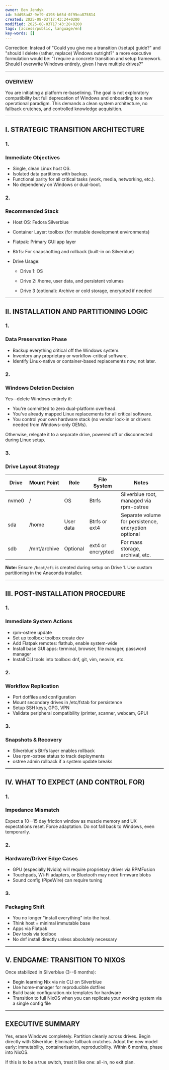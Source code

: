 ```yaml
---
owner: Ben Jendyk
id: 5dd98ad2-9ef9-4198-b65d-0f95ea875814
created: 2025-08-03T17:43:24+0200
modified: 2025-08-03T17:43:28+0200
tags: [access/public, language/en]
key-words: []
---
```


Correction: Instead of "Could you give me a transition (/setup) guide?" and "should I delete (rather, replace) Windows outright?" a more executive formulation would be: "I require a concrete transition and setup framework. Should I overwrite Windows entirely, given I have multiple drives?"

* * *

### OVERVIEW

  

You are initiating a platform re-baselining. The goal is not exploratory compatibility but full deprecation of Windows and onboarding to a new operational paradigm. This demands a clean system architecture, no fallback crutches, and controlled knowledge acquisition.

* * *

## I. STRATEGIC TRANSITION ARCHITECTURE

  

### 1.

### Immediate Objectives

- Single, clean Linux host OS.
- Isolated data partitions with backup.
- Functional parity for all critical tasks (work, media, networking, etc.).
- No dependency on Windows or dual-boot.

  

### 2.

### Recommended Stack

- Host OS: Fedora Silverblue
- Container Layer: toolbox (for mutable development environments)
- Flatpak: Primary GUI app layer
- Btrfs: For snapshotting and rollback (built-in on Silverblue)
- Drive Usage:

    - Drive 1: OS

    - Drive 2: /home, user data, and persistent volumes

    - Drive 3 (optional): Archive or cold storage, encrypted if needed
* * *

## II. INSTALLATION AND PARTITIONING LOGIC

  

### 1.

### Data Preservation Phase

- Backup everything critical off the Windows system.
- Inventory any proprietary or workflow-critical software.
- Identify Linux-native or container-based replacements now, not later.

  

### 2.

### Windows Deletion Decision

  

Yes--delete Windows entirely if:

- You're committed to zero dual-platform overhead.
- You've already mapped Linux replacements for all critical software.
- You control your own hardware stack (no vendor lock-in or drivers needed from Windows-only OEMs).

  

Otherwise, relegate it to a separate drive, powered off or disconnected during Linux setup.

  

### 3.

### Drive Layout Strategy

  

| Drive  | Mount Point   | Role       | File System        | Notes                                                      |
|--------|---------------|------------|---------------------|------------------------------------------------------------|
| nvme0  | /             | OS         | Btrfs               | Silverblue root, managed via rpm-ostree                    |
| sda    | /home         | User data  | Btrfs or ext4       | Separate volume for persistence, encryption optional       |
| sdb    | /mnt/archive  | Optional   | ext4 or encrypted   | For mass storage, archival, etc.                           |

**Note:** Ensure `/boot/efi` is created during setup on Drive 1. Use custom partitioning in the Anaconda installer.


* * *

## III. POST-INSTALLATION PROCEDURE

  

### 1.

### Immediate System Actions

- rpm-ostree update
- Set up toolbox: toolbox create dev
- Add Flatpak remotes: flathub, enable system-wide
- Install base GUI apps: terminal, browser, file manager, password manager
- Install CLI tools into toolbox: dnf, git, vim, neovim, etc.

  

### 2.

### Workflow Replication

- Port dotfiles and configuration
- Mount secondary drives in /etc/fstab for persistence
- Setup SSH keys, GPG, VPN
- Validate peripheral compatibility (printer, scanner, webcam, GPU)

  

### 3.

### Snapshots & Recovery

- Silverblue's Btrfs layer enables rollback
- Use rpm-ostree status to track deployments
- ostree admin rollback if a system update breaks
* * *

## IV. WHAT TO EXPECT (AND CONTROL FOR)

  

### 1.

### Impedance Mismatch

  

Expect a 10--15 day friction window as muscle memory and UX expectations reset. Force adaptation. Do not fall back to Windows, even temporarily.

  

### 2.

### Hardware/Driver Edge Cases

- GPU (especially Nvidia) will require proprietary driver via RPMFusion
- Touchpads, Wi-Fi adapters, or Bluetooth may need firmware blobs
- Sound config (PipeWire) can require tuning

  

### 3.

### Packaging Shift

- You no longer "install everything" into the host.
- Think host = minimal immutable base
- Apps via Flatpak
- Dev tools via toolbox
- No dnf install directly unless absolutely necessary
* * *

## V. ENDGAME: TRANSITION TO NIXOS

  

Once stabilized in Silverblue (3--6 months):

- Begin learning Nix via nix CLI on Silverblue
- Use home-manager for reproducible dotfiles
- Build basic configuration.nix templates for hardware
- Transition to full NixOS when you can replicate your working system via a single config file
* * *

## EXECUTIVE SUMMARY

  

Yes, erase Windows completely. Partition cleanly across drives. Begin directly with Silverblue. Eliminate fallback crutches. Adopt the new model early: immutability, containerisation, reproducibility. Within 6 months, phase into NixOS.

  

If this is to be a true switch, treat it like one: all-in, no exit plan.